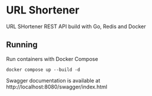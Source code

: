 # URL Shortener

URL SHortener REST API build with Go, Redis and Docker

## Running

Run containers with Docker Compose
```shell
docker compose up --build -d
```

Swagger documentation is available at http://localhost:8080/swagger/index.html
